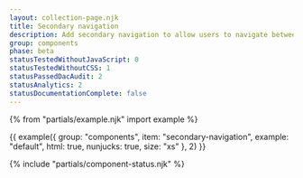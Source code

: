 ```yaml
---
layout: collection-page.njk
title: Secondary navigation
description: Add secondary navigation to allow users to navigate between different areas of your service.
group: components
phase: beta
statusTestedWithoutJavaScript: 0
statusTestedWithoutCSS: 1
statusPassedDacAudit: 2
statusAnalytics: 2
statusDocumentationComplete: false
---
```


{% from "partials/example.njk" import example %}

{{ example({ group: "components", item: "secondary-navigation", example: "default", html: true, nunjucks: true, size: "xs" }, 2) }}

{% include "partials/component-status.njk" %}
